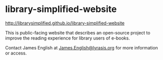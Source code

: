 library-simplified-website
==========================

http://librarysimplified.github.io/library-simplified-website

This is public-facing website that describes an open-source project to improve the reading experience for library users of e-books.

Contact James English at James.English@lyrasis.org for more information or access.
